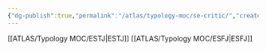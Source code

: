 ```yaml
---
{"dg-publish":true,"permalink":"/atlas/typology-moc/se-critic/","created":"","updated":"2023-02-18T16:06:50.232+01:00"}
---
```



[[ATLAS/Typology MOC/ESTJ\|ESTJ]]
[[ATLAS/Typology MOC/ESFJ\|ESFJ]]
